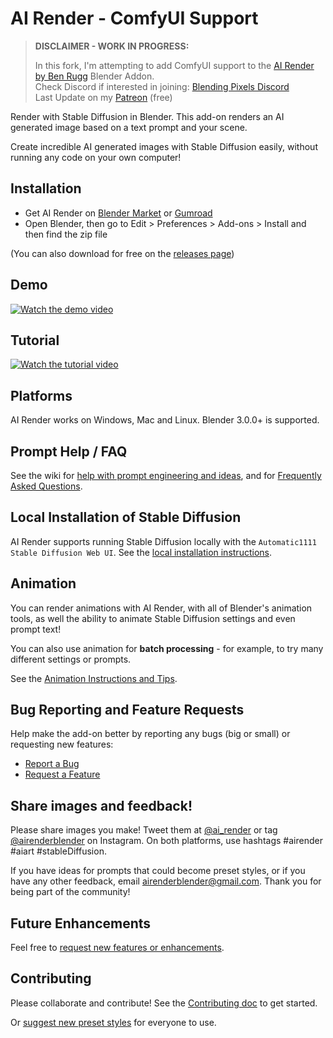 # AI Render - ComfyUI Support

> **DISCLAIMER - WORK IN PROGRESS:**
> 
> In this fork, I'm attempting to add ComfyUI support to the [AI Render by Ben Rugg](https://github.com/benrugg/AI-Render) Blender Addon.  
> Check Discord if interested in joining:
> [Blending Pixels Discord](https://discord.gg/G3yfB87ScU)  
> Last Update on my [Patreon](https://www.patreon.com/RobeSantoro) (free)  
>   


Render with Stable Diffusion in Blender. This add-on renders an AI generated image based on a text prompt and your scene.

Create incredible AI generated images with Stable Diffusion easily, without running any code on your own computer!


## Installation

- Get AI Render on [Blender Market](https://blendermarket.com/products/ai-render) or [Gumroad](https://airender.gumroad.com/l/ai-render)
- Open Blender, then go to Edit > Preferences > Add-ons > Install and then find the zip file

(You can also download for free on the [releases page](https://github.com/benrugg/AI-Render/releases))


## Demo

[![Watch the demo video](https://user-images.githubusercontent.com/1221274/195998824-da0b052e-8606-4afb-a842-527539f672c0.jpg)](https://www.youtube.com/watch?v=PXBXix2WzX4)


## Tutorial

[![Watch the tutorial video](https://user-images.githubusercontent.com/1221274/195998784-c4661eee-81d8-4a03-926e-340ef8da6d19.jpg)](https://www.youtube.com/watch?v=tmyln5bwnO8)


## Platforms

AI Render works on Windows, Mac and Linux. Blender 3.0.0+ is supported.


## Prompt Help / FAQ

See the wiki for [help with prompt engineering and ideas](https://github.com/benrugg/AI-Render/wiki/Prompt-Engineering), and for [Frequently Asked Questions](https://github.com/benrugg/AI-Render/wiki/FAQ).


## Local Installation of Stable Diffusion

AI Render supports running Stable Diffusion locally with the `Automatic1111 Stable Diffusion Web UI`. See the [local installation instructions](https://github.com/benrugg/AI-Render/wiki/Local-Installation).


## Animation

You can render animations with AI Render, with all of Blender's animation tools, as well the ability to animate Stable Diffusion settings and even prompt text!

You can also use animation for **batch processing** - for example, to try many different settings or prompts.

See the [Animation Instructions and Tips](https://github.com/benrugg/AI-Render/wiki/Animation).


## Bug Reporting and Feature Requests

Help make the add-on better by reporting any bugs (big or small) or requesting new features:

- [Report a Bug](https://github.com/benrugg/AI-Render/issues/new?assignees=&labels=&template=bug-report.yaml)
- [Request a Feature](https://github.com/benrugg/AI-Render/issues/new?assignees=&labels=&template=feature-request.yaml)


## Share images and feedback!

Please share images you make! Tweet them at [@ai_render](https://twitter.com/AI_render) or tag [@airenderblender](https://www.instagram.com/airenderblender/) on Instagram. On both platforms, use hashtags #airender #aiart #stableDiffusion.

If you have ideas for prompts that could become preset styles, or if you have any other feedback, email airenderblender@gmail.com. Thank you for being part of the community!


## Future Enhancements

Feel free to [request new features or enhancements](https://github.com/benrugg/AI-Render/issues/new?assignees=&labels=&template=feature-request.yaml).


## Contributing

Please collaborate and contribute! See the [Contributing doc](CONTRIBUTING.md) to get started.

Or [suggest new preset styles](https://github.com/benrugg/AI-Render/issues/new?assignees=&labels=&template=preset-style-suggestion.yaml) for everyone to use.
